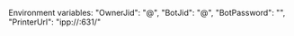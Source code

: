 Environment variables:
        "OwnerJid": "<name>@<server>",
        "BotJid": "<name>@<server>",
        "BotPassword": "",
        "PrinterUrl": "ipp://<ip>:631/"
